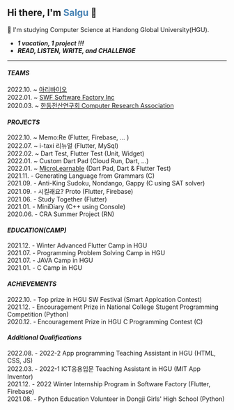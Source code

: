 <!--
**AnJW-HGU/AnJW-HGU** is a ✨ _special_ ✨ repository because its `README.md` (this file) appears on your GitHub profile.

Here are some ideas to get you started:

- 🔭 I’m currently working on ...
- 🌱 I’m currently learning ...
- 👯 I’m looking to collaborate on ...
- 🤔 I’m looking for help with ...
- 💬 Ask me about ...
- 📫 How to reach me: ...
- 😄 Pronouns: ...
- ⚡ Fun fact: ...
-->

<!-- ![Salgu's GitHub stats](https://github-readme-stats.vercel.app/api?username=AnJW-HGU&show_icons=true&theme=city_lights) -->


## Hi there, I'm <span style="color:steelblue">Salgu</span> 👋

🌱 I'm studying Computer Science at Handong Global University(HGU).  
* *__1 vacation, 1 project !!!__*  
* *__READ, LISTEN, WRITE, and CHALLENGE__*
  
---
  
#### *TEAMS*
2022.10. ~ [아리바이오](http://www.aribio.com/)  
2022.01. ~ [SWF Software Factory Inc](http://swfact.com/)  
2020.03. ~ [한동전산연구회 Computer Research Association](https://cra16.github.io/)

#### *PROJECTS*  
<!-- 2022.08. ~ 시킬래요? (Flutter, Firebase)  -->
2022.10. ~ Memo:Re (Flutter, Firebase, ... )  
2022.07. ~ i-taxi 리뉴얼 (Flutter, MySql)  
2022.02. ~ Dart Test, Flutter Test (Unit, Widget)  
2022.01. ~ Custom Dart Pad (Cloud Run, Dart, ...)  
2022.01. ~ [MicroLearnable](https://microlearnable.com/) (Dart Pad, Dart & Flutter Test)  
2021.11. - Generating Language from Grammars (C)  
2021.09. - Anti-King Sudoku, Nondango, Gappy (C using SAT solver)  
2021.09. - 시킬래요? Proto (Flutter, Firebase)  
2021.06. - Study Together (Flutter)  
2021.01. - MiniDiary (C++ using Console)  
2020.06. - CRA Summer Project (RN)
<!-- 2021.10. ~ 치과기록웹 (AppDev) -->

#### *EDUCATION(CAMP)*
2021.12. - Winter Advanced Flutter Camp in HGU  
2021.07. - Programming Problem Solving Camp in HGU  
2021.07. - JAVA Camp in HGU  
2021.01. - C Camp in HGU <!-- (Pointer, Array, LinkedList, miniProject) -->

#### *ACHIEVEMENTS*
2022.10. - Top prize in HGU SW Festival (Smart Applcation Contest)  
2021.12. - Encouragement Prize in National College Stugent Programming Competition (Python)  
2020.12. - Encouragement Prize in HGU C Programming Contest (C)

#### *Additional Qualifications*
2022.08. - 2022-2 App programming Teaching Assistant in HGU (HTML, CSS, JS)  
2022.03. - 2022-1 ICT응용입문 Teaching Assistant in HGU (MIT App Inventor)  
2021.12. - 2022 Winter Internship Program in Software Factory (Flutter, Firebase)  
2021.08. - Python Education Volunteer in Dongji Girls' High School (Python)  
     
<!-- #### *Self-Study*  
2022.01. ~ Go Language [(doc)](https://github.com/AnJW-HGU/Language-Go)  
[2022 Study Plan](https://github.com/AnJW-HGU/2022-Study-Plan)  -->
